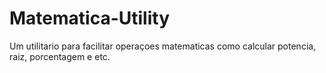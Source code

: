# Matematica-Utility
Um utilitario para facilitar operaçoes matematicas como calcular potencia, raiz, porcentagem  e etc.
